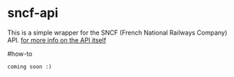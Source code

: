 # sncf-api

This is a simple wrapper for the SNCF (French National Railways Company) API.
[for more info on the API itself](https://data.sncf.com/api/fr/documentation)

#how-to

    coming soon :)
